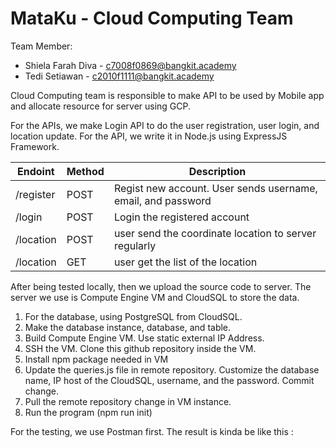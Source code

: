 # MataKu - Cloud Computing Team
Team Member:
- Shiela Farah Diva - c7008f0869@bangkit.academy
- Tedi Setiawan - c2010f1111@bangkit.academy

Cloud Computing team is responsible to make API to be used by Mobile app and allocate resource for server using GCP.

For the APIs, we make Login API to do the user registration, user login, and location update. For the API, we write it in Node.js using ExpressJS Framework.

| Endoint | Method | Description |
|---------|--------|-------------|
| /register | POST |Regist new account. User sends username, email, and password |
| /login | POST | Login the registered account |
| /location | POST | user send the coordinate location to server regularly |
| /location | GET | user get the list of the location 

After being tested locally, then we upload the source code to server. The server we use is Compute Engine VM and CloudSQL to store the data.
1. For the database, using PostgreSQL from CloudSQL.
2. Make the database instance, database, and table.
3. Build Compute Engine VM. Use static external IP Address.
4. SSH the VM. Clone this github repository inside the VM.
5. Install npm package needed in VM
6. Update the queries.js file in remote repository. Customize the database name, IP host of the CloudSQL, username, and the password. Commit change.
7. Pull the remote repository change in VM instance.
8. Run the program (npm run init)

For the testing, we use Postman first. The result is kinda be like this :


